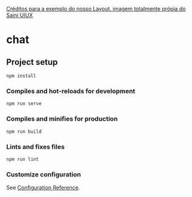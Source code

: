 [Créditos para a exemplo do nosso Layout, imagem totalmente própia do Saini UIUX](https://assets.materialup.com/uploads/ddee5e43-4aea-4c63-abf4-b08f7233d98c/preview.png)
# chat

## Project setup
```
npm install
```

### Compiles and hot-reloads for development
```
npm run serve
```

### Compiles and minifies for production
```
npm run build
```

### Lints and fixes files
```
npm run lint
```

### Customize configuration
See [Configuration Reference](https://cli.vuejs.org/config/).
